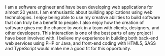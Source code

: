 I am a software engineer and have been developing web applications for almost 20 years. I am enthusiastic about building applications using web technologies. I enjoy being able to use my creative abilities to build software that can truly be a benefit to people. I also enjoy how the creation of software gives me the chance to work in a team with clients, designers, and other developers. This interaction is one of the best parts of any project I have been involved with. I believe my experience in building both back-end web services using PHP or Java, and front-end coding with HTML5, SASS and TypeScript would make me a good fit for this opportunity.
